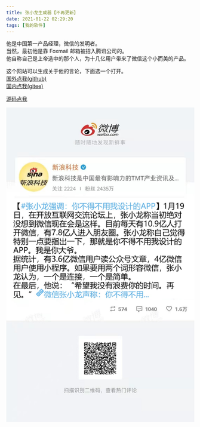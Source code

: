 ```yaml
---
title: 张小龙生成器【不再更新】
date: 2021-01-22 02:29:20
tags: [我的软件]
---
```

他是中国第一产品经理，微信的发明者。   
当然，最初他是靠 Foxmail 邮箱被招入腾讯公司的。    
他自称自己是上帝选中的那个人，为十几亿用户带来了微信这个小而美的产品。  

这个网站可以生成关于他的言论，下面选一个打开。     
[国外点我(github)](https://gordonwalkedby.github.io/ZXLgen/)    
[国内点我(gitee)](https://walkedby.gitee.io/zxlgen/)    

[源码点我](https://github.com/gordonwalkedby/ZXLgen)    

![](https://raw.githubusercontent.com/gordonwalkedby/ZXLgen/master/example.jpg)    
